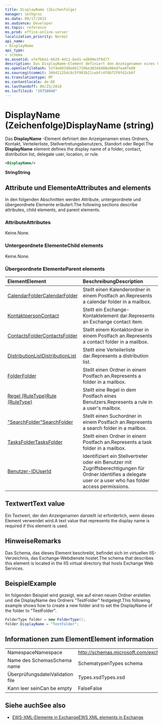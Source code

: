 ```yaml
---
title: DisplayName (Zeichenfolge)
manager: sethgros
ms.date: 09/17/2015
ms.audience: Developer
ms.topic: reference
ms.prod: office-online-server
localization_priority: Normal
api_name:
- DisplayName
api_type:
- schema
ms.assetid: e7efbbe1-6629-4d11-bed1-ed899e3f9d77
description: Das DisplayName-Element definiert den Anzeigenamen eines Ordners, Kontakt, Verteilerliste, Stellvertretungsbenutzers, Standort oder Regel.
ms.openlocfilehash: 53f4e083d9e6617206e383d4408e08ed7ea0fe08
ms.sourcegitcommit: 34041125dc8c5f993b21cebfc4f8b72f0fd2cb6f
ms.translationtype: MT
ms.contentlocale: de-DE
ms.lasthandoff: 06/25/2018
ms.locfileid: "19758048"
---
```

# <a name="displayname-string"></a><span data-ttu-id="d0fc8-103">DisplayName (Zeichenfolge)</span><span class="sxs-lookup"><span data-stu-id="d0fc8-103">DisplayName (string)</span></span>

<span data-ttu-id="d0fc8-104">Das **DisplayName** -Element definiert den Anzeigenamen eines Ordners, Kontakt, Verteilerliste, Stellvertretungsbenutzers, Standort oder Regel.</span><span class="sxs-lookup"><span data-stu-id="d0fc8-104">The **DisplayName** element defines the display name of a folder, contact, distribution list, delegate user, location, or rule.</span></span> 
  
```XML
<DisplayName/>
```

 <span data-ttu-id="d0fc8-105">**String**</span><span class="sxs-lookup"><span data-stu-id="d0fc8-105">**String**</span></span>
## <a name="attributes-and-elements"></a><span data-ttu-id="d0fc8-106">Attribute und Elemente</span><span class="sxs-lookup"><span data-stu-id="d0fc8-106">Attributes and elements</span></span>

<span data-ttu-id="d0fc8-107">In den folgenden Abschnitten werden Attribute, untergeordnete und übergeordnete Elemente erläutert.</span><span class="sxs-lookup"><span data-stu-id="d0fc8-107">The following sections describe attributes, child elements, and parent elements.</span></span>
  
### <a name="attributes"></a><span data-ttu-id="d0fc8-108">Attribute</span><span class="sxs-lookup"><span data-stu-id="d0fc8-108">Attributes</span></span>

<span data-ttu-id="d0fc8-109">Keine.</span><span class="sxs-lookup"><span data-stu-id="d0fc8-109">None.</span></span>
  
### <a name="child-elements"></a><span data-ttu-id="d0fc8-110">Untergeordnete Elemente</span><span class="sxs-lookup"><span data-stu-id="d0fc8-110">Child elements</span></span>

<span data-ttu-id="d0fc8-111">Keine.</span><span class="sxs-lookup"><span data-stu-id="d0fc8-111">None.</span></span>
  
### <a name="parent-elements"></a><span data-ttu-id="d0fc8-112">Übergeordnete Elemente</span><span class="sxs-lookup"><span data-stu-id="d0fc8-112">Parent elements</span></span>

|<span data-ttu-id="d0fc8-113">**Element**</span><span class="sxs-lookup"><span data-stu-id="d0fc8-113">**Element**</span></span>|<span data-ttu-id="d0fc8-114">**Beschreibung**</span><span class="sxs-lookup"><span data-stu-id="d0fc8-114">**Description**</span></span>|
|:-----|:-----|
|[<span data-ttu-id="d0fc8-115">CalendarFolder</span><span class="sxs-lookup"><span data-stu-id="d0fc8-115">CalendarFolder</span></span>](calendarfolder.md) <br/> |<span data-ttu-id="d0fc8-116">Stellt einen Kalenderordner in einem Postfach an.</span><span class="sxs-lookup"><span data-stu-id="d0fc8-116">Represents a calendar folder in a mailbox.</span></span>  <br/> |
|[<span data-ttu-id="d0fc8-117">Kontaktperson</span><span class="sxs-lookup"><span data-stu-id="d0fc8-117">Contact</span></span>](contact.md) <br/> |<span data-ttu-id="d0fc8-118">Stellt ein Exchange-Kontaktelement dar.</span><span class="sxs-lookup"><span data-stu-id="d0fc8-118">Represents an Exchange contact item.</span></span>  <br/> |
|[<span data-ttu-id="d0fc8-119">ContactsFolder</span><span class="sxs-lookup"><span data-stu-id="d0fc8-119">ContactsFolder</span></span>](contactsfolder.md) <br/> |<span data-ttu-id="d0fc8-120">Stellt einem Kontaktordner in einem Postfach an.</span><span class="sxs-lookup"><span data-stu-id="d0fc8-120">Represents a contact folder in a mailbox.</span></span>  <br/> |
|[<span data-ttu-id="d0fc8-121">DistributionList</span><span class="sxs-lookup"><span data-stu-id="d0fc8-121">DistributionList</span></span>](distributionlist.md) <br/> |<span data-ttu-id="d0fc8-122">Stellt eine Verteilerliste dar.</span><span class="sxs-lookup"><span data-stu-id="d0fc8-122">Represents a distribution list.</span></span>  <br/> |
|[<span data-ttu-id="d0fc8-123">Folder</span><span class="sxs-lookup"><span data-stu-id="d0fc8-123">Folder</span></span>](folder.md) <br/> |<span data-ttu-id="d0fc8-124">Stellt einen Ordner in einem Postfach an.</span><span class="sxs-lookup"><span data-stu-id="d0fc8-124">Represents a folder in a mailbox.</span></span>  <br/> |
|[<span data-ttu-id="d0fc8-125">Regel (RuleType)</span><span class="sxs-lookup"><span data-stu-id="d0fc8-125">Rule (RuleType)</span></span>](rule-ruletype.md) <br/> |<span data-ttu-id="d0fc8-126">Stellt eine Regel in dem Postfach eines Benutzers.</span><span class="sxs-lookup"><span data-stu-id="d0fc8-126">Represents a rule in a user's mailbox.</span></span>  <br/> |
|[<span data-ttu-id="d0fc8-127">"SearchFolder"</span><span class="sxs-lookup"><span data-stu-id="d0fc8-127">SearchFolder</span></span>](searchfolder.md) <br/> |<span data-ttu-id="d0fc8-128">Stellt einen Suchordner in einem Postfach an.</span><span class="sxs-lookup"><span data-stu-id="d0fc8-128">Represents a search folder in a mailbox.</span></span>  <br/> |
|[<span data-ttu-id="d0fc8-129">TasksFolder</span><span class="sxs-lookup"><span data-stu-id="d0fc8-129">TasksFolder</span></span>](tasksfolder.md) <br/> |<span data-ttu-id="d0fc8-130">Stellt einen Ordner in einem Postfach an.</span><span class="sxs-lookup"><span data-stu-id="d0fc8-130">Represents a task folder in a mailbox.</span></span>  <br/> |
|[<span data-ttu-id="d0fc8-131">Benutzer-ID</span><span class="sxs-lookup"><span data-stu-id="d0fc8-131">UserId</span></span>](userid.md) <br/> |<span data-ttu-id="d0fc8-132">Identifiziert ein Stellvertreter oder ein Benutzer mit Zugriffsberechtigungen für Ordner.</span><span class="sxs-lookup"><span data-stu-id="d0fc8-132">Identifies a delegate user or a user who has folder access permissions.</span></span>  <br/> |
   
## <a name="text-value"></a><span data-ttu-id="d0fc8-133">Textwert</span><span class="sxs-lookup"><span data-stu-id="d0fc8-133">Text value</span></span>

<span data-ttu-id="d0fc8-134">Ein Textwert, der den Anzeigenamen darstellt ist erforderlich, wenn dieses Element verwendet wird.</span><span class="sxs-lookup"><span data-stu-id="d0fc8-134">A text value that represents the display name is required if this element is used.</span></span>
  
## <a name="remarks"></a><span data-ttu-id="d0fc8-135">Hinweise</span><span class="sxs-lookup"><span data-stu-id="d0fc8-135">Remarks</span></span>

<span data-ttu-id="d0fc8-136">Das Schema, das dieses Element beschreibt, befindet sich im virtuellen IIS-Verzeichnis, das Exchange-Webdienste hostet.</span><span class="sxs-lookup"><span data-stu-id="d0fc8-136">The schema that describes this element is located in the IIS virtual directory that hosts Exchange Web Services.</span></span>
  
## <a name="example"></a><span data-ttu-id="d0fc8-137">Beispiel</span><span class="sxs-lookup"><span data-stu-id="d0fc8-137">Example</span></span>

<span data-ttu-id="d0fc8-138">Im folgenden Beispiel wird gezeigt, wie auf einen neuen Ordner erstellen und die DisplayName des Ordners "TestFolder" festgelegt.</span><span class="sxs-lookup"><span data-stu-id="d0fc8-138">This following example shows how to create a new folder and to set the DisplayName of the folder to "TestFolder".</span></span>
  
```cs
FolderType folder = new FolderType();
folder.DisplayName = "TestFolder";
```

## <a name="element-information"></a><span data-ttu-id="d0fc8-139">Informationen zum Element</span><span class="sxs-lookup"><span data-stu-id="d0fc8-139">Element information</span></span>

|||
|:-----|:-----|
|<span data-ttu-id="d0fc8-140">Namespace</span><span class="sxs-lookup"><span data-stu-id="d0fc8-140">Namespace</span></span>  <br/> |http://schemas.microsoft.com/exchange/services/2006/types  <br/> |
|<span data-ttu-id="d0fc8-141">Name des Schemas</span><span class="sxs-lookup"><span data-stu-id="d0fc8-141">Schema name</span></span>  <br/> |<span data-ttu-id="d0fc8-142">Schematypen</span><span class="sxs-lookup"><span data-stu-id="d0fc8-142">Types schema</span></span>  <br/> |
|<span data-ttu-id="d0fc8-143">Überprüfungsdatei</span><span class="sxs-lookup"><span data-stu-id="d0fc8-143">Validation file</span></span>  <br/> |<span data-ttu-id="d0fc8-144">Types.xsd</span><span class="sxs-lookup"><span data-stu-id="d0fc8-144">Types.xsd</span></span>  <br/> |
|<span data-ttu-id="d0fc8-145">Kann leer sein</span><span class="sxs-lookup"><span data-stu-id="d0fc8-145">Can be empty</span></span>  <br/> |<span data-ttu-id="d0fc8-146">False</span><span class="sxs-lookup"><span data-stu-id="d0fc8-146">False</span></span>  <br/> |
   
## <a name="see-also"></a><span data-ttu-id="d0fc8-147">Siehe auch</span><span class="sxs-lookup"><span data-stu-id="d0fc8-147">See also</span></span>

- [<span data-ttu-id="d0fc8-148">EWS-XML-Elemente in Exchange</span><span class="sxs-lookup"><span data-stu-id="d0fc8-148">EWS XML elements in Exchange</span></span>](ews-xml-elements-in-exchange.md)

